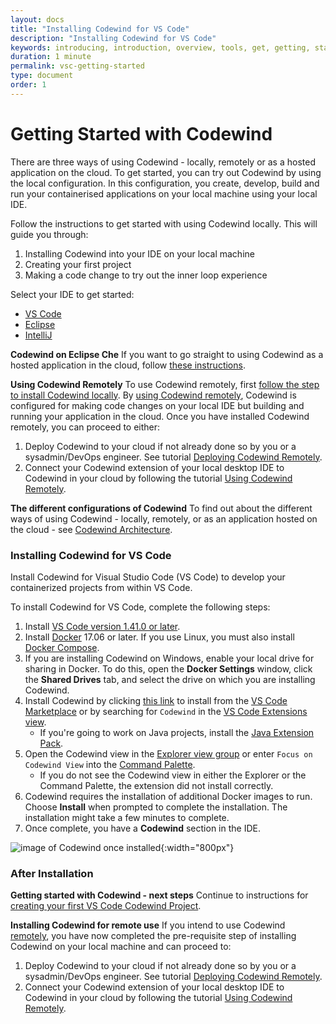 ```yaml
---
layout: docs
title: "Installing Codewind for VS Code"
description: "Installing Codewind for VS Code"
keywords: introducing, introduction, overview, tools, get, getting, start, started, install, vscode, visual, studio, code, Codewind for VS Code getting started, VS Code Marketplace, VS Code Extensions view, VS Code workspace,installing Codewind for VS Code
duration: 1 minute
permalink: vsc-getting-started
type: document
order: 1
---
```

# Getting Started with Codewind

There are three ways of using Codewind - locally, remotely or as a hosted application on the cloud. To get started, you can try out Codewind by using the local configuration. In this configuration, you create, develop, build and run your containerised applications on your local machine using your local IDE.

Follow the instructions to get started with using Codewind locally. This will guide you through:

1. Installing Codewind into your IDE on your local machine
2. Creating your first project
3. Making a code change to try out the inner loop experience

Select your IDE to get started:

* [VS Code](./vsc-getting-started.html#installing-codewind-for-vs-code)
* [Eclipse](./eclipse-getting-started.html#installing-codewind-for-eclipse) 
* [IntelliJ](./intellij-getting-started.html#installing-codewind-for-intellij)

**Codewind on Eclipse Che** If you want to go straight to using Codewind as a hosted application in the cloud, follow [these instructions](./che-installinfo.html).

**Using Codewind Remotely** To use Codewind remotely, first [follow the step to install Codewind locally](#installing-codewind-for-vs-code). By [using Codewind remotely](./remote-codewind-overview.html), Codewind is configured for making code changes on your local IDE but building and running your application in the cloud. Once you have installed Codewind remotely, you can proceed to either:

1. Deploy Codewind to your cloud if not already done so by you or a sysadmin/DevOps engineer. See tutorial [Deploying Codewind Remotely](./remote-deploying-codewind.html).
2. Connect your Codewind extension of your local desktop IDE to Codewind in your cloud by following the tutorial [Using Codewind Remotely](./remote-codewind-overview.html).

**The different configurations of Codewind** To find out about the different ways of using Codewind - locally, remotely, or as an application hosted on the cloud - see [Codewind Architecture](./overview.html#architecture).

### Installing Codewind for VS Code

 Install Codewind for Visual Studio Code (VS Code) to develop your containerized projects from within VS Code. 

 To install Codewind for VS Code, complete the following steps:

1. Install [VS Code version 1.41.0 or later](https://code.visualstudio.com/download).
2. Install [Docker](https://docs.docker.com/install/) 17.06 or later. If you use Linux, you must also install [Docker Compose](https://docs.docker.com/compose/install/).
3. If you are installing Codewind on Windows, enable your local drive for sharing in Docker. To do this, open the **Docker Settings** window, click the **Shared Drives** tab, and select the drive on which you are installing Codewind. 
4. Install Codewind by clicking [this link](vscode:extension/IBM.codewind) to install from the [VS Code Marketplace](https://marketplace.visualstudio.com/items?itemName=IBM.codewind) or by searching for `Codewind` in the [VS Code Extensions view](https://code.visualstudio.com/docs/editor/extension-gallery#_browse-for-extensions).
    - If you're going to work on Java projects, install the [Java Extension Pack](https://marketplace.visualstudio.com/items?itemName=vscjava.vscode-java-pack).
5. Open the Codewind view in the [Explorer view group](https://code.visualstudio.com/docs/getstarted/userinterface) or enter `Focus on Codewind View` into the [Command Palette](https://code.visualstudio.com/docs/getstarted/userinterface#_command-palette).
    - If you do not see the Codewind view in either the Explorer or the Command Palette, the extension did not install correctly.
6. Codewind requires the installation of additional Docker images to run. Choose **Install** when prompted to complete the installation. The installation might take a few minutes to complete.
7. Once complete, you have a **Codewind** section in the IDE. 
   
![image of Codewind once installed](images/installed.png){:width="800px"}

### After Installation

**Getting started with Codewind - next steps** Continue to instructions for [creating your first VS Code Codewind Project](./vsc-firstproject.html).

**Installing Codewind for remote use** If you intend to use Codewind [remotely](./remote-codewind-overview.html), you have now completed the pre-requisite step of installing Codewind on your local machine and can proceed to:

1. Deploy Codewind to your cloud if not already done so by you or a sysadmin/DevOps engineer. See tutorial [Deploying Codewind Remotely](./remote-deploying-codewind.html).
2. Connect your Codewind extension of your local desktop IDE to Codewind in your cloud by following the tutorial [Using Codewind Remotely](./remote-codewind-overview.html).
